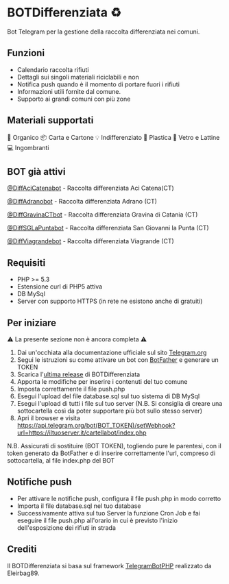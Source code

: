 # BOTDifferenziata ♻️
Bot Telegram per la gestione della raccolta differenziata nei comuni.

Funzioni
---------
* Calendario raccolta rifiuti
* Dettagli sui singoli materiali riciclabili e non
* Notifica push quando è il momento di portare fuori i rifiuti
* Informazioni utili fornite dal comune.
* Supporto ai grandi comuni con più zone

Materiali supportati
---------
🍉 Organico
📦 Carta e Cartone
💡 Indifferenziato
🎈 Plastica
🍷 Vetro e Lattine
💻 Ingombranti

BOT già attivi
---------
[@DiffAciCatenabot](https://telegram.me/DiffAciCatenabot) - Raccolta differenziata Aci Catena(CT)

[@DiffAdranobot](https://telegram.me/DiffAdranobot) - Raccolta differenziata Adrano (CT)

[@DiffGravinaCTbot](https://telegram.me/DiffGravinaCTbot) - Raccolta differenziata Gravina di Catania (CT)

[@DiffSGLaPuntabot](https://telegram.me/DiffSGLaPuntabot) - Raccolta differenziata San Giovanni la Punta (CT)

[@DiffViagrandebot](https://telegram.me/DiffViagrandebot) - Raccolta differenziata Viagrande (CT)


Requisiti
---------
* PHP >= 5.3
* Estensione curl di PHP5 attiva
* DB MySql
* Server con supporto HTTPS (in rete ne esistono anche di gratuiti)

Per iniziare
---------
⚠️ La presente sezione non è ancora completa ⚠️

1) Dai un'occhiata alla documentazione ufficiale sul sito [Telegram.org](https://core.telegram.org/bots)
2) Segui le istruzioni su come attivare un bot con [BotFather](https://core.telegram.org/bots#6-botfather) e generare un TOKEN
3) Scarica l'[ultima release](https://github.com/Gualty/BOTDifferenziata/releases/latest) di BOTDifferenziata
4) Apporta le modifiche per inserire i contenuti del tuo comune
5) Imposta correttamente il file push.php
6) Esegui l'upload del file database.sql sul tuo sistema di DB MySql
7) Esegui l'upload di tutti i file sul tuo server (N.B. Si consiglia di creare una sottocartella così da poter supportare più bot sullo stesso server)
8) Apri il browser e visita https://api.telegram.org/bot(BOT_TOKEN)/setWebhook?url=https://iltuoserver.it/cartellabot/index.php

N.B. Assicurati di sostituire (BOT TOKEN), togliendo pure le parentesi, con il token generato da BotFather e di inserire correttamente l'url, compreso di sottocartella, al file index.php del BOT

Notifiche push
---------
* Per attivare le notifiche push, configura il file push.php in modo corretto
* Importa il file database.sql nel tuo database
* Successivamente attiva sul tuo Server la funzione Cron Job e fai eseguire il file push.php all'orario in cui è previsto l'inizio dell'esposizione dei rifiuti in strada

Crediti
---------
Il BOTDifferenziata si basa sul framework [TelegramBotPHP](https://github.com/Eleirbag89/TelegramBotPHP) realizzato da Eleirbag89.
